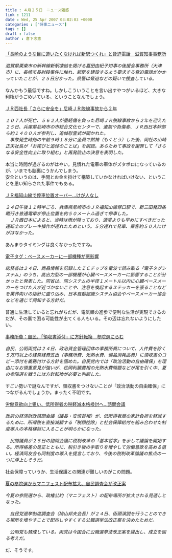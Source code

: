 ```yaml
---
title : ４月２５日　ニュース雑感
link : 1211
date : Wed, 25 Apr 2007 03:02:03 +0000
categories : ["時事ニュース"]
tags : []
draft : false
author : 倉下忠憲
---
```


<A HREF="http://www.iza.ne.jp/news/newsarticle/49090/" TARGET="_blank">「長崎のような目に遭いたくなければ新駅つくれ」と脅迫電話　滋賀知事事務所</A><BR><BR><I>滋賀県栗東市の新幹線新駅凍結を掲げる嘉田由紀子知事の後援会事務所（大津市）に、長崎市長射殺事件に触れ、新駅を建設するよう要求する脅迫電話がかかっていたことが、２５日分かった。県警は脅迫などの疑いで捜査している。</I><BR><BR>なんかもう最低ですね。しかしこういうことを言い出すやつがいるほど、大きな利権がうごめいている、ということなんでしょう。<BR><BR><A HREF="http://www.iza.ne.jp/news/newsarticle/event/accident/49135/" TARGET="_blank">ＪＲ西社長「さらに安全を」尼崎ＪＲ脱線事故から２年</A><BR><BR><I>１０７人が死亡、５６２人が重軽傷を負った尼崎ＪＲ脱線事故から２年を迎えた２５日、兵庫県尼崎市の市総合文化センターで、遺族や負傷者、ＪＲ西日本幹部ら約１４００人が参列し、追悼慰霊式が開かれた。<BR>　事故発生時刻の午前９時１８分に全員で黙祷（もくとう）した後、同社の山崎正夫社長が「お詫びと追悼のことば」を朗読。あらためて事故を謝罪して「さらなる安全性向上に取り組む」と再発防止の決意を表明した。</I><BR><BR>本当に時間が過ぎるのがはやい。見慣れた電車の車体がズタボロになっているのが、いまでも脳裏にうかんでしまう。<BR>安全というのは、手間とお金を掛けて構築していかなければいけない、ということを思い知らされた事件でもある。<BR><BR><A HREF="http://www.iza.ne.jp/news/newsarticle/event/crime/49132/" TARGET="_blank">ＪＲ福知山線で停車位置オーバー…けが人なし</A><BR><BR><I>２４日午後１１時半ごろ、兵庫県尼崎市のＪＲ福知山線塚口駅で、新三田発四条畷行き普通電車が停止位置を約５０メートル過ぎて停車した。<BR>　ＪＲ西日本によると、当時は雨が降っており、通常よりも早めにすべきだった運転士のブレーキ操作が遅れたためという。５分遅れで発車、乗客約５０人にけがはなかった。</I><BR><BR>あんまりタイミングは良くなかったですね。<BR><BR><A HREF="http://www.mainichi-msn.co.jp/science/medical/news/20070425k0000m040097000c.html" TARGET="_blank">電子タグ：ペースメーカーに一部機種が悪影響</A><BR><BR><I>総務省は２４日、商品情報を記録したＩＣチップを電波で読み取る「電子タグシステム」のうち、高出力型の一部機種が心臓ペースメーカーに影響することが分かったと発表した。同省は、同システムの半径１メートル以内に心臓ペースメーカーをつけた人が近づかないことや、注意を喚起するステッカーを張ることなどを業界向けの指針に盛り込み、日本自動認識システム協会やペースメーカー協会などを通じて周知する方針だ。</I><BR><BR>普通に生活していると忘れがちだが、電気類の進歩で便利な生活が実現できるのだが、その裏で困る可能性が出てくる人もいる。その辺は忘れないようにしたい。<BR><BR><A HREF="http://www.mainichi-msn.co.jp/seiji/senkyo/news/20070425k0000m010155000c.html" TARGET="_blank">事務所費：自民、「領収書添付」に方針転換　参院選にらむ</A><BR><BR><I>自民、公明両党は２４日、政治資金管理団体の事務所費について、人件費を除く５万円以上の経常経費支出（事務所費、光熱水費、備品消耗品費）に領収書のコピー添付を義務付ける方針を固めた。自民党内では「政治活動の自由確保」を理由になお慎重意見が強いが、松岡利勝農相の光熱水費問題などが尾を引く中、夏の参院選を戦うには方針転換が必要と判断した。</I><BR><BR>すごい勢いで謎なんですが、領収書をつけないことが「政治活動の自由確保」につながるんでしょうか。まったく不明です。<BR><BR><A HREF="http://www.yomiuri.co.jp/atmoney/news/20070425i301.htm" TARGET="_blank">労働意欲向上狙い、低所得者の税軽減本格検討へ…諮問会議</A><BR><BR><I>政府の経済財政諮問会議（議長・安倍首相）が、低所得者層の家計負担を軽減するために、所得税を直接減額する「税額控除」と社会保障給付を組み合わせた制度導入の本格検討に入ることが明らかになった。<BR><BR>　民間議員が２５日の諮問会議に税制改革の「基本哲学」を示して議論を開始する。所得格差の是正とともに、税引き後の手取りを増やして労働意欲を高める狙い。経済同友会も同制度の導入を提言しており、今後の税制改革論議の焦点の一つに浮上しそうだ。</I><BR><BR>社会保障っていうか、生活保護との関連が難しいのがこの問題。<BR><BR><A HREF="http://www.yomiuri.co.jp/politics/news/20070424i316.htm" TARGET="_blank">夏の参院選からマニフェスト配布拡大、自民調査会が改正案</A><BR><BR><I>今夏の参院選から、政権公約（マニフェスト）の配布場所が拡大される見通しとなった。<BR><BR>　自民党選挙制度調査会（鳩山邦夫会長）が２４日、街頭演説を行うことのできる場所を増やすことで配布しやすくする公職選挙法改正案を決めたためだ。<BR><BR>　公明党も賛成している。両党は今国会に公職選挙法改正案を提出し、成立を図る考えだ。</I><BR><BR>だ、そうです。<BR><BR><BR><BR><BR><br><br>
